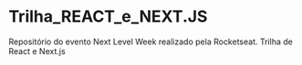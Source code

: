 # Trilha_REACT_e_NEXT.JS
Repositório do evento Next Level Week realizado pela Rocketseat. Trilha de React e Next.js
